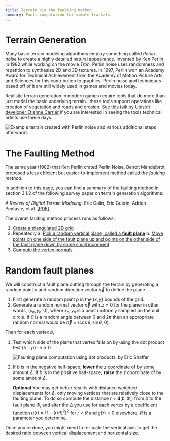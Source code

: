 ```yaml
---
title: Terrain via the faulting method
summary: Fault computation for simple fractals.
...
```



# Terrain Generation 

Many basic terrain modeling algorithms employ something called *Perlin noise* to create a highly detailed natural appearance. Invented by Ken Perlin in 1982 while working on the movie *Tron*, Perlin noise uses randomness and repetition to synthesize 2D and 3D textures. In 1997, Perlin won an Academy Award for Technical Achievement from the Academy of Motion Picture Arts and Sciences for this contribution to graphics. Perlin noise and techniques based off of it are still widely used in games and movies today.

Realistic terrain generation in modern games require tools that do more than just model the basic underlying terrain...these tools support operations like creation of vegetation and roads and erosion. See [this talk by Ubisoft developer Etienne Carrier](https://www.youtube.com/watch?v=NfizT369g60) if you are interested in seeing the tools technical artists use these days. 

![Example terrain created with Perlin noise and various additional steps afterwards](https://illinois-cs418.github.io/img/perlin1.jpg)


# The Faulting Method

The same year (1982) that Ken Perlin crated Perlin Noise,
Benoit Mandelbrot proposed a less efficient but easier-to-implement method called _the faulting method_.

In addition to this page, you can find a summary of the faulting method in section 3.1.2 of the following survey paper on terrain generation algorithms:

_A Review of Digital Terrain Modeling_. Eric Galin, Eric Guérin, Adrien Peytavie, et al. [[PDF]](https://hal.archives-ouvertes.fr/hal-02097510/file/A%20Review%20of%20Digital%20Terrain%20Modeling.pdf)

The overall faulting method process runs as follows:

1. [Create a triangulated 2D grid](make-geom.html)
2. Repeatedly
    a. [Pick a random vertical plane, called a **fault plane**](#random-fault-planes)
    b. [Move points on one side of the fault plane up and points on the other side of the fault plane down by some small increment](#fault-plane-displacement)
3. [Compute the vertex normals](make-geom.html)


# Random fault planes

We will construct a fault plane cutting through the terrain by generating a random point $p$ and random direction vector $\vec{n}$ to define the plane.

1. First generate a random point $p$ in the $(x,y)$ bounds of the grid.
2. Generate a random normal vector $\vec{n}$ with $z = 0$ for the plane;
    in other words, $(x_n,y_n,0)$, where $x_n,y_n$ is a point uniformly sampled on the unit circle.
    If $\theta$ is a random angle between $0$ and $2\pi$ then an appropriate random normal would be $\vec{n}=(\cos{\theta},\sin{\theta},0)$.

<a id="fault-plane-displacement"></a>
Then for each vertex $b$,

1.  Test which side of the plane that vertex falls on by using the dot product test $(b-p) \cdot n \ge  0$.

    ![Faulting plane computation using dot products, by Eric Shaffer](https://illinois-cs418.github.io/img/dottest.jpg)

2.  If $b$ is in the negative half-space, **lower** the $z$ coordinate of by some amount $\Delta$.
    If $b$ is in the positive half-space, **raise** the $z$ coordinate of by some amount $\Delta$.

    **Optional** You may get better results with distance weighted displacements for $\Delta$, only moving vertices that are relatively close to the faulting plane.
    To do so compute the distance $r=\mathbf{d}(b,\Phi_i)$ from $b$ to the fault plane $\Phi_i$ and alter the $\Delta$ you use for each vertex by a coefficient function $g(r)=(1-(r/R)^2)^2$ for $r<R$ and $g(r)=0$ elsewhere.
    $R$ is a parameter you determine.

Once you're done, you might need to re-scale the vertical axis to get the desired ratio between vertical displacement and horizontal size.


